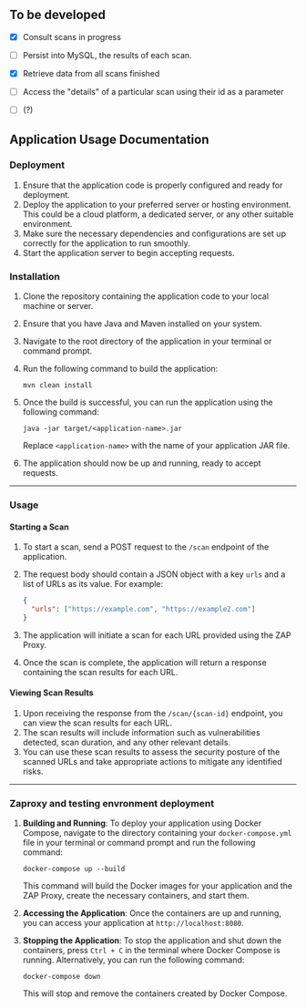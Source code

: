 ## To be developed   

- [x] Consult scans in progress

- [ ] Persist into MySQL, the results of each scan.
      
- [x] Retrieve data from all scans finished 

- [ ]  Access the "details" of a particular scan using their id as a parameter

- [ ] (?)

## Application Usage Documentation

### Deployment

1. Ensure that the application code is properly configured and ready for deployment.
2. Deploy the application to your preferred server or hosting environment. This could be a cloud platform, a dedicated server, or any other suitable environment.
3. Make sure the necessary dependencies and configurations are set up correctly for the application to run smoothly.
4. Start the application server to begin accepting requests.

### Installation

1. Clone the repository containing the application code to your local machine or server.
2. Ensure that you have Java and Maven installed on your system.
3. Navigate to the root directory of the application in your terminal or command prompt.
4. Run the following command to build the application:

   ```
   mvn clean install
   ```

5. Once the build is successful, you can run the application using the following command:

   ```
   java -jar target/<application-name>.jar
   ```

   Replace `<application-name>` with the name of your application JAR file.

6. The application should now be up and running, ready to accept requests.

---

### Usage

#### Starting a Scan

1. To start a scan, send a POST request to the `/scan` endpoint of the application.
2. The request body should contain a JSON object with a key `urls` and a list of URLs as its value. For example:

   ```json
   {
     "urls": ["https://example.com", "https://example2.com"]
   }
   ```

3. The application will initiate a scan for each URL provided using the ZAP Proxy.
4. Once the scan is complete, the application will return a response containing the scan results for each URL.

#### Viewing Scan Results

1. Upon receiving the response from the `/scan/{scan-id}` endpoint, you can view the scan results for each URL.
2. The scan results will include information such as vulnerabilities detected, scan duration, and any other relevant details.
3. You can use these scan results to assess the security posture of the scanned URLs and take appropriate actions to mitigate any identified risks.

---


### Zaproxy and testing envronment deployment 

1. **Building and Running**: To deploy your application using Docker Compose, navigate to the directory containing your `docker-compose.yml` file in your terminal or command prompt and run the following command:

   ```
   docker-compose up --build
   ```

   This command will build the Docker images for your application and the ZAP Proxy, create the necessary containers, and start them.

2. **Accessing the Application**: Once the containers are up and running, you can access your application at `http://localhost:8080`.

3. **Stopping the Application**: To stop the application and shut down the containers, press `Ctrl + C` in the terminal where Docker Compose is running. Alternatively, you can run the following command:

   ```
   docker-compose down
   ```

   This will stop and remove the containers created by Docker Compose.
